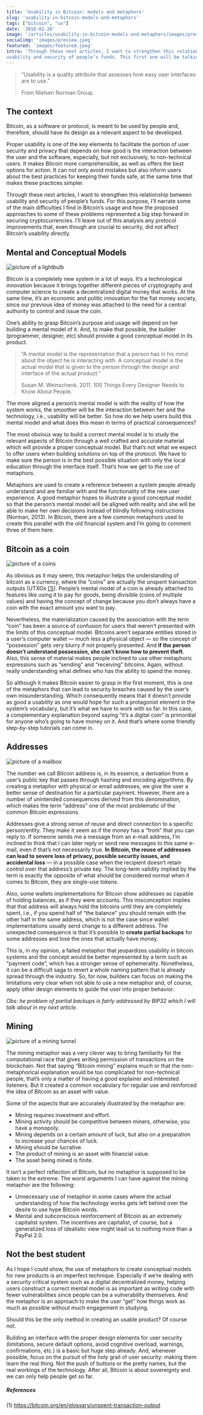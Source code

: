 ```yaml
---
title: 'Usability in Bitcoin: models and metaphors'
slug: 'usability-in-bitcoin-models-and-metaphors'
tags: ["bitcoin", "ux"]
date: '2018-02-28'
image: '/articles/usability-in-bitcoin-models-and-metaphors/images/preview.jpeg'
socialimg: 'images/preview.jpeg'
featured: 'images/featured.jpeg'
intro: 'Through these next articles, I want to strengthen this relationship between
usability and security of people’s funds. This first one will be talking about the use of mental models and metaphors in Bitcoin intefaces.'
---
```


> “Usability is a quality attribute that assesses how easy user interfaces are to use.”
>
> From Nielsen Norman Group.

## The context

Bitcoin, as a software or protocol, is meant to be used by people and, therefore, should have its design as a relevant aspect to be developed.

Proper usability is one of the key elements to facilitate the portion of
user security and privacy that depends on how good is the interaction between the user and the software, especially, but not exclusively, to non-technical users. It makes Bitcoin more comprehensible, as well as offers the best options for action. It can not only avoid mistakes but also inform users about the best practices for keeping their funds safe, at the same time that makes these practices simpler.

Through these next articles, I want to strengthen this relationship between
usability and security of people’s funds. For this purpose, I’ll narrate some of
the main difficulties I find in Bitcoin’s usage and how the proposed approaches to some of these problems represented a big step forward in securing cryptocurrencies. I’ll leave out of this analysis any protocol improvements that, even though are crucial to security, did not affect Bitcoin’s usability directly.

## Mental and Conceptual Models

![picture of a lightbulb](images/image1.jpeg)

Bitcoin is a completely new system in a lot of ways. It’s a technological
innovation because it brings together different pieces of cryptography and
computer science to create a decentralized digital money that works. At the
same time, it’s an economic and politic innovation for the fiat money society,
since our previous idea of money was attached to the need for a central
authority to control and issue the coin.

One’s ability to grasp Bitcoin’s purpose and usage will depend on her
building a mental model of it. And, to make that possible, the builder
(programmer, designer, etc) should provide a good conceptual model in its
product.

> “A mental model is the representation that a person has in his mind about the object he is interacting with. A conceptual model is the actual model that is given to the person through the design and interface of the actual product.”
>
> Susan M. Weinschenk. 2011. 100 Things Every Designer Needs to Know About People.

The more aligned a person’s mental model is with the reality of how the system works, the smoother will be the interaction between her and the technology, i.e., usability will be better. So how do we help users build this mental model and what does this mean in terms of practical consequences?

The most obvious way to build a correct mental model is to study the relevant
aspects of Bitcoin through a well crafted and accurate material which will
provide a proper conceptual model. But that’s not what we expect to offer users when building solutions on top of the protocol. We have to make sure the person is in the best possible situation with only the local education through the interface itself. That’s how we get to the use of metaphors.

Metaphors are used to create a reference between a system people already
understand and are familiar with and the functionality of the new user
experience. A good metaphor hopes to illustrate a good conceptual model so that the person’s mental model will be aligned with reality and she will be able to make her own decisions instead of blindly following instructions (Norman, 2013). In Bitcoin, there are a few common metaphors used to create this parallel with the old financial system and I’m going to comment three of them here.

## Bitcoin as a coin

![picture of a coins](images/image2.jpeg)

As obvious as it may seem, this metaphor helps the understanding of bitcoin as a currency, where the “coins” are actually the unspent transaction outputs (UTXOs [(1)](#references)). People’s mental model of a coin is already attached to features like
using it to pay for goods, being divisible (coins of multiple values) and having the concept of change because you don’t always have a coin with the exact amount you want to pay.

Nevertheless, the materialization caused by the association with the term
“coin” has been a source of confusion for users that weren’t presented with the limits of this conceptual model. Bitcoins aren’t separate entities stored in a user’s computer wallet — much less a physical object — so the concept of “possession” gets very blurry if not properly presented. And **if the person doesn’t understand possession, she can’t know how to prevent theft**. Also, this sense of material makes people inclined to use other metaphoric expressions such as “sending” and “receiving” bitcoins. Again, without really understanding what defines who has the ability to spend the money.

So although it makes Bitcoin easier to grasp in the first moment, this is one of the metaphors that can lead to security breaches caused by the user’s own misunderstanding. Which consequently means that it doesn’t provide as good a usability as one would hope for such a protagonist element in the system’s vocabulary, but it’s what we have to work with so far. In this case, a complementary explanation beyond saying “it’s a digital coin” is primordial for anyone who’s going to have money on it. And that’s where some friendly step-by-step tutorials can come in.

## Addresses

![picture of a mailbox](images/image3.jpeg)

The number we call Bitcoin address is, in its essence, a derivation
from a user’s public key that passes through hashing and encoding algorithms. By creating a metaphor with physical or email addresses, we give the user a better sense of destination for a particular payment. However, there are a number of unintended consequences derived from this denomination, which makes the term “address” one of the most problematic of the common Bitcoin expressions.

Addresses give a strong sense of reuse and direct connection to a specific
person/entity. They make it seem as if the money has a “from” that you can
reply to. If someone sends me a message from an e-mail address, I’m inclined to think that I can later reply or send new messages to this same e-mail, even if that’s not necessarily true. **In Bitcoin, the reuse of addresses can lead to severe loss of privacy, possible security issues, and accidental loss** — in a possible case when the recipient doesn’t retain control over that address’s private key. The long-term validity implied by the term is exactly the opposite of what should be considered normal when it comes to Bitcoin, they are single-use tokens.

Also, some wallets implementations for Bitcoin show addresses as capable of holding balances, as if they were accounts. This misconception implies that that address will always hold the bitcoins until they are completely spent, i.e., if you spend half of “the balance” you should remain with the other half in the same address, which is not the case since wallet implementations usually send change to a different address. The unexpected consequence is that it’s possible to **create partial backups** for some addresses and lose the ones that actually have money.

This is, in my opinion, a failed metaphor that jeopardizes usability in bitcoin systems and the concept would be better represented by a term such as “payment code”, which has a stronger sense of ephemerality. Nonetheless, it can be a difficult saga to revert a whole naming pattern that is already spread through the industry. So, for now, builders can focus on making the limitations very clear when not able to use a new metaphor and, of course, apply other design elements to guide the user into proper behavior.

*Obs: he problem of partial backups is fairly addressed by BIP32 which I will talk about in my next article.*

## Mining

![picture of a mining tunnel](images/image4.jpeg)

The mining metaphor was a very clever way to bring familiarity for the computational race that gives writing permission of transactions on the
blockchain. Not that saying “Bitcoin mining” explains much or that the non-metaphorical explanation would be too complicated for non-technical people, that’s only a matter of having a good explainer and interested listeners. But it created a common vocabulary for regular use and reinforced the idea of Bitcoin as an asset with value.

Some of the aspects that are accurately illustrated by the metaphor are:

- Mining requires investment and effort.
- Mining activity should be competitive between miners, otherwise, you have a monopoly.
- Mining depends on a certain amount of luck, but also on a preparation to increase your chances of luck.
- Mining should be lucrative.
- The product of mining is an asset with financial value.
- The asset being mined is finite.

It isn’t a perfect reflection of Bitcoin, but no metaphor is supposed to be
taken to the extreme. The worst arguments I can have against the mining
metaphor are the following:

- Unnecessary use of metaphor in some cases where the actual understanding of how the technology works gets left behind over the desire to use hype Bitcoin words.
- Mental and subconscious reinforcement of Bitcoin as an extremely capitalist system. The incentives are capitalist, of course, but a generalized loss of idealistic view might lead us to nothing more than a PayPal 2.0.

## Not the best student

As I hope I could show, the use of metaphors to create conceptual models for new products is an imperfect technique. Especially if we’re dealing with a security critical system such as a digital decentralized money, helping users construct a correct mental model is as important as writing code with fewer vulnerabilities since people can be a vulnerability themselves. And the metaphor is an approach to make the user “get” how things work as much as possible without much engagement in studying.

Should this be the only method in creating an usable product? Of course not.

Building an interface with the proper design elements for user security (limitations, secure default options, avoid cognitive overload, warnings, confirmations, etc.) is a basic but huge step already. And, whenever possible, focus on the pursuit of the holy grail of user security: making them learn the real thing. Not the push of buttons or the pretty names, but the real workings of the technology. After all, Bitcoin is about sovereignty and we can only help people get so far.

##### References

(1) https://bitcoin.org/en/glossary/unspent-transaction-output
